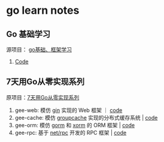 # go learn notes

## Go 基础学习
源项目： [go基础、框架学习](https://github.com/xinliangnote/Go.git)
1. [Code](https://github.com/gongchunru/go-notes/tree/master/src/base-practice)

## 7天用Go从零实现系列
原项目：[7天用Go从零实现系列](https://github.com/geektutu/7days-golang)
   1. gee-web:  模仿 [gin](https://github.com/gin-gonic/gin) 实现的 Web 框架 ｜ [code](https://github.com/gongchunru/go-notes/tree/master/src/gee-web)
   2. gee-cache: 模仿 [groupcache](https://github.com/golang/groupcache) 实现的分布式缓存系统 | [code](https://github.com/gongchunru/go-notes/tree/master/src/gee-cache)
   3. gee-orm: 模仿 [gorm](https://github.com/jinzhu/gorm) 和 [xorm](https://github.com/go-xorm/xorm) 的 ORM 框架 | [code](https://github.com/gongchunru/go-notes/tree/master/src/gee-orm)
   4. gee-rpc: 基于 [net/rpc](https://github.com/golang/go/tree/master/src/net/rpc) 开发的 RPC 框架 | [code](https://github.com/gongchunru/go-notes/tree/master/src/gee-rpc)
